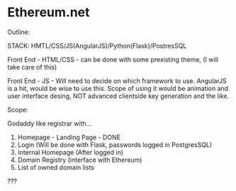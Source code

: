 # Ethereum.net

Outline:

STACK: HMTL/CSS/JS(AngularJS)/Python(Flask)/PostresSQL

Front End - HTML/CSS - can be done with some prexisting theme, (I will take care of this)

Front End - JS - Will need to decide on which framework to use. AngularJS is a hit, would be wise to use this. Scope of using it would be animation and user interface desing, NOT advanced clientside key generation and the like.

Scope: 

Godaddy like registrar with...

1. Homepage - Landing Page - DONE
2. Login (Will be done with Flask, passwords logged in PostgresSQL)
3. Internal Homepage (After logged in)
4. Domain Registry (interface with Ethereum)
5. List of owned domain lists

???




